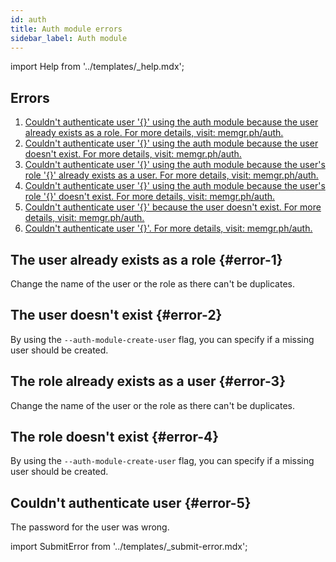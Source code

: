 ```yaml
---
id: auth
title: Auth module errors
sidebar_label: Auth module
---
```


import Help from '../templates/_help.mdx';

<Help/>

## Errors

1. [Couldn't authenticate user '{}' using the auth module because the user
   already exists as a role. For more details, visit: memgr.ph/auth.](#error-1)
2. [Couldn't authenticate user '{}' using the auth module because the user
   doesn't exist. For more details, visit: memgr.ph/auth.](#error-2)
3. [Couldn't authenticate user '{}' using the auth module because the user's
   role '{}' already exists as a user. For more details, visit:
   memgr.ph/auth.](#error-3)
4. [Couldn't authenticate user '{}' using the auth module because the user's
   role '{}' doesn't exist. For more details, visit: memgr.ph/auth.](#error-4)
5. [Couldn't authenticate user '{}' because the user doesn't exist. For more
   details, visit: memgr.ph/auth.](#error-2)
6. [Couldn't authenticate user '{}'. For more details, visit:
   memgr.ph/auth.](#error-5)

## The user already exists as a role {#error-1}

Change the name of the user or the role as there can't be duplicates.

## The user doesn't exist {#error-2}

By using the `--auth-module-create-user` flag, you can specify if a missing user
should be created.

## The role already exists as a user {#error-3}

Change the name of the user or the role as there can't be duplicates.

## The role doesn't exist {#error-4}

By using the `--auth-module-create-user` flag, you can specify if a missing user
should be created.

## Couldn't authenticate user {#error-5}

The password for the user was wrong.

import SubmitError from '../templates/_submit-error.mdx';

<SubmitError/>
